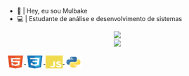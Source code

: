 - 👋 | Hey, eu sou Mulbake
- 💻 | Estudante de análise e desenvolvimento de sistemas
<div align="center">
   <a href="https://github.com/mulbake">
   <img height="180em" src="https://github-readme-stats.vercel.app/api?username=Mulbake&show_icons=true&theme=dracula&include_all_commits=true&count_private=true"/>
      <br>
  <img height="111em" src="https://github-readme-stats.vercel.app/api/top-langs/?username=Mulbake&layout=compact&langs_count=7&theme=dracula"/>
</div>
<div style="display: inline_block"><br>
  <img align="center" alt="Mulbake-HTML" height="30" width="40" src="https://raw.githubusercontent.com/devicons/devicon/master/icons/html5/html5-original.svg">
  <img align="center" alt="Mulbake-CSS" height="30" width="40" src="https://raw.githubusercontent.com/devicons/devicon/master/icons/css3/css3-original.svg">
  <img align="center" alt="Mulbake-Js" height="30" width="40" src="https://raw.githubusercontent.com/devicons/devicon/master/icons/javascript/javascript-plain.svg">
  <img align="center" alt="Mulbake-Python" height="30" width="40" src="https://raw.githubusercontent.com/devicons/devicon/master/icons/python/python-original.svg">
   <br>
   <br>
</div>

